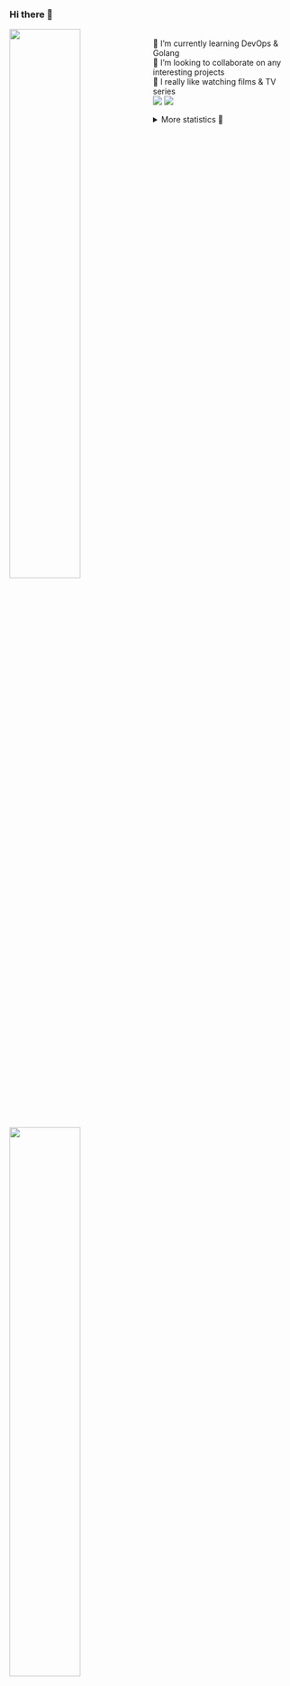 ### Hi there 👋


[<img align="left" width="50%" src="https://github-readme-stats.vercel.app/api?username=rufusnufus&hide=issues&show_icons=true&count_private=true&theme=transparent&title_color=FF6F40&text_color=FBF9F8&icon_color=F48242&hide_border=true&hide_title=true#gh-dark-mode-only">](https://metrics.lecoq.io/rufusnufus#gh-dark-mode-only)
[<img align="left" width="50%" src="https://github-readme-stats.vercel.app/api?username=rufusnufus&hide=issues&show_icons=true&count_private=true&theme=transparent&title_color=FF6533&text_color=4D4644&icon_color=FF8038&hide_border=true&hide_title=true#gh-light-mode-only">](https://metrics.lecoq.io/rufusnufus#gh-light-mode-only)

<p>
  <br>
  🌱 I’m currently learning DevOps & Golang</br>
  👯 I’m looking to collaborate on any interesting projects</br>
  🎥 I really like watching films & TV series</br>
  <a href="https://linkedin.com/in/rufusnufus"><img src="https://img.shields.io/badge/linkedin-0077B5.svg?style=for-the-badge&logo=linkedin&logoColor=white"/></a>
  <a href="https://t.me/rufusnufus"><img src="https://img.shields.io/badge/-telegram-black?style=for-the-badge&color=blue&logo=telegram"/></a>
</p>

<p text-align="left">
<details>
  <summary>More statistics 👀</summary><br/>

<!--START_SECTION:waka-->
![Code Time](http://img.shields.io/badge/Code%20Time-764%20hrs%2047%20mins-blue)

![Profile Views](http://img.shields.io/badge/Profile%20Views-0-blue)

**I'm an Early 🐤** 

```text
🌞 Morning                5438 commits        █████░░░░░░░░░░░░░░░░░░░░   20.28 % 
🌆 Daytime                15827 commits       ███████████████░░░░░░░░░░   59.01 % 
🌃 Evening                4974 commits        █████░░░░░░░░░░░░░░░░░░░░   18.55 % 
🌙 Night                  580 commits         █░░░░░░░░░░░░░░░░░░░░░░░░   02.16 % 
```
📅 **I'm Most Productive on Wednesday** 

```text
Monday                   5594 commits        █████░░░░░░░░░░░░░░░░░░░░   20.86 % 
Tuesday                  4543 commits        ████░░░░░░░░░░░░░░░░░░░░░   16.94 % 
Wednesday                5920 commits        ██████░░░░░░░░░░░░░░░░░░░   22.07 % 
Thursday                 4955 commits        █████░░░░░░░░░░░░░░░░░░░░   18.48 % 
Friday                   4651 commits        ████░░░░░░░░░░░░░░░░░░░░░   17.34 % 
Saturday                 662 commits         █░░░░░░░░░░░░░░░░░░░░░░░░   02.47 % 
Sunday                   494 commits         ░░░░░░░░░░░░░░░░░░░░░░░░░   01.84 % 
```


📊 **This Week I Spent My Time On** 

```text
💬 Programming Languages: 
YAML                     18 mins             █████████████████████████   99.98 % 
Other                    0 secs              ░░░░░░░░░░░░░░░░░░░░░░░░░   00.02 % 

🔥 Editors: 
VS Code                  18 mins             █████████████████████████   99.98 % 
iTerm2                   0 secs              ░░░░░░░░░░░░░░░░░░░░░░░░░   00.02 % 
```

**I Mostly Code in Go** 

```text
Go                       17 repos            ████░░░░░░░░░░░░░░░░░░░░░   16.67 % 
Python                   16 repos            ████░░░░░░░░░░░░░░░░░░░░░   15.69 % 
Smarty                   5 repos             █░░░░░░░░░░░░░░░░░░░░░░░░   04.90 % 
Shell                    3 repos             █░░░░░░░░░░░░░░░░░░░░░░░░   02.94 % 
Kotlin                   2 repos             ░░░░░░░░░░░░░░░░░░░░░░░░░   01.96 % 
```




 Last Updated on 10/05/2024 00:56:37 UTC
<!--END_SECTION:waka-->

</details>
</p>
